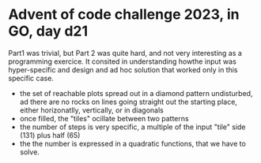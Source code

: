 # Advent of code challenge 2023, in GO, day d21

Part1 was trivial, but Part 2 was quite hard, and not very interesting as a programming exercice. It consited in understanding howthe input was hyper-specific and design and ad hoc solution that worked only in this specific case.
- the set of reachable plots spread out in a diamond pattern undisturbed, ad there are no rocks on lines going straight out the starting place, either horizonatlly, vertically, or in diagonals
- once filled, the "tiles" ocillate between two patterns
- the number of steps is very specific, a multiple of the input "tile" side (131) plus half (65)
- the the number is expressed in a quadratic functions, that we have to solve.
